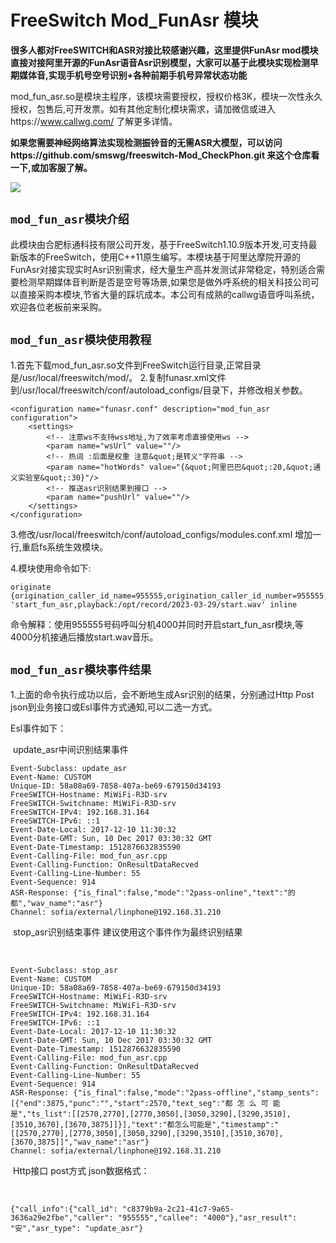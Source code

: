 # FreeSwitch Mod_FunAsr 模块

**很多人都对FreeSWITCH和ASR对接比较感谢兴趣，这里提供FunAsr mod模块直接对接阿里开源的FunAsr语音Asr识别模型，大家可以基于此模块实现检测早期媒体音,实现手机号空号识别+各种前期手机号异常状态功能**

mod_fun_asr.so是模块主程序，该模块需要授权，授权价格3K，模块一次性永久授权，包售后,可开发票。如有其他定制化模块需求，请加微信或进入https://www.callwg.com/ 了解更多详情。


**如果您需要神经网络算法实现检测振铃音的无需ASR大模型，可以访问https://github.com/smswg/freeswitch-Mod_CheckPhon.git 来这个仓库看一下,或加客服了解。**

![](https://www.callwg.com/templets/callgw/images/ma.png)

## `mod_fun_asr模块介绍`

此模块由合肥标通科技有限公司开发，基于FreeSwitch1.10.9版本开发,可支持最新版本的FreeSwitch，使用C++11原生编写。本模块基于阿里达摩院开源的FunAsr对接实现实时Asr识别需求，经大量生产高并发测试非常稳定，特别适合需要检测早期媒体音判断是否是空号等场景,如果您是做外呼系统的相关科技公司可以直接采购本模块,节省大量的踩坑成本。本公司有成熟的callwg语音呼叫系统，欢迎各位老板前来采购。


## `mod_fun_asr模块使用教程`
1.首先下载mod_fun_asr.so文件到FreeSwitch运行目录,正常目录是/usr/local/freeswitch/mod/。
2.复制funasr.xml文件到/usr/local/freeswitch/conf/autoload_configs/目录下，并修改相关参数。

```
<configuration name="funasr.conf" description="mod_fun_asr configuration">
    <settings>
	    <!-- 注意ws不支持wss地址,为了效率考虑直接使用ws -->
        <param name="wsUrl" value=""/>
		<!-- 热词 :后面是权重 注意&quot;是转义"字符串 -->
		<param name="hotWords" value="{&quot;阿里巴巴&quot;:20,&quot;通义实验室&quot;:30}"/>
		<!-- 推送asr识别结果到接口 -->
        <param name="pushUrl" value=""/>
    </settings>
</configuration>
```

3.修改/usr/local/freeswitch/conf/autoload_configs/modules.conf.xml 增加一行<load module="mod_fun_asr"/>,重启fs系统生效模块。

4.模块使用命令如下:

```
originate {origination_caller_id_name=955555,origination_caller_id_number=955555,absolute_codec_string=^^:PCMU:PCMA,leg_timeout=30,ignore_early_media=false}user/4000 'start_fun_asr,playback:/opt/record/2023-03-29/start.wav' inline
```

命令解释：使用955555号码呼叫分机4000并同时开启start_fun_asr模块,等4000分机接通后播放start.wav音乐。

## `mod_fun_asr模块事件结果`

1.上面的命令执行成功以后，会不断地生成Asr识别的结果，分别通过Http Post json到业务接口或Esl事件方式通知,可以二选一方式。

Esl事件如下：

​		update_asr中间识别结果事件

```
Event-Subclass: update_asr
Event-Name: CUSTOM
Unique-ID: 58a08a69-7858-407a-be69-679150d34193
FreeSWITCH-Hostname: MiWiFi-R3D-srv
FreeSWITCH-Switchname: MiWiFi-R3D-srv
FreeSWITCH-IPv4: 192.168.31.164
FreeSWITCH-IPv6: ::1
Event-Date-Local: 2017-12-10 11:30:32
Event-Date-GMT: Sun, 10 Dec 2017 03:30:32 GMT
Event-Date-Timestamp: 1512876632835590
Event-Calling-File: mod_fun_asr.cpp
Event-Calling-Function: OnResultDataRecved
Event-Calling-Line-Number: 55
Event-Sequence: 914
ASR-Response: {"is_final":false,"mode":"2pass-online","text":"的都","wav_name":"asr"}
Channel: sofia/external/linphone@192.168.31.210
```

​		stop_asr识别结束事件 建议使用这个事件作为最终识别结果

​		

```
Event-Subclass: stop_asr
Event-Name: CUSTOM
Unique-ID: 58a08a69-7858-407a-be69-679150d34193
FreeSWITCH-Hostname: MiWiFi-R3D-srv
FreeSWITCH-Switchname: MiWiFi-R3D-srv
FreeSWITCH-IPv4: 192.168.31.164
FreeSWITCH-IPv6: ::1
Event-Date-Local: 2017-12-10 11:30:32
Event-Date-GMT: Sun, 10 Dec 2017 03:30:32 GMT
Event-Date-Timestamp: 1512876632835590
Event-Calling-File: mod_fun_asr.cpp
Event-Calling-Function: OnResultDataRecved
Event-Calling-Line-Number: 55
Event-Sequence: 914
ASR-Response: {"is_final":false,"mode":"2pass-offline","stamp_sents":[{"end":3875,"punc":"","start":2570,"text_seg":"都 怎 么 可 能 是","ts_list":[[2570,2770],[2770,3050],[3050,3290],[3290,3510],[3510,3670],[3670,3875]]}],"text":"都怎么可能是","timestamp":"[[2570,2770],[2770,3050],[3050,3290],[3290,3510],[3510,3670],[3670,3875]]","wav_name":"asr"}
Channel: sofia/external/linphone@192.168.31.210
```

​	Http接口 post方式 json数据格式：

​	

```
{"call_info":{"call_id": "c8379b9a-2c21-41c7-9a65-3636a29e2fbe","caller": "955555","callee": "4000"},"asr_result": "安","asr_type": "update_asr"}
```

​	
